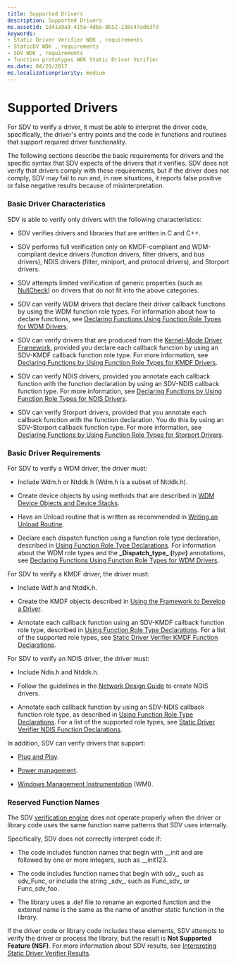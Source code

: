 ```yaml
---
title: Supported Drivers
description: Supported Drivers
ms.assetid: 1d41a9a9-415a-4dba-8b52-138c47ad63fd
keywords:
- Static Driver Verifier WDK , requirements
- StaticDV WDK , requirements
- SDV WDK , requirements
- function prototypes WDK Static Driver Verifier
ms.date: 04/20/2017
ms.localizationpriority: medium
---
```


# Supported Drivers


For SDV to verify a driver, it must be able to interpret the driver code, specifically, the driver's entry points and the code in functions and routines that support required driver functionality.

The following sections describe the basic requirements for drivers and the specific syntax that SDV expects of the drivers that it verifies. SDV does not verify that drivers comply with these requirements, but if the driver does not comply, SDV may fail to run and, in rare situations, it reports false positive or false negative results because of misinterpretation.

### <span id="basic_driver_characteristics"></span><span id="BASIC_DRIVER_CHARACTERISTICS"></span>Basic Driver Characteristics

SDV is able to verify only drivers with the following characteristics:

-   SDV verifies drivers and libraries that are written in C and C++.

-   SDV performs full verification only on KMDF-compliant and WDM-compliant device drivers (function drivers, filter drivers, and bus drivers), NDIS drivers (filter, miniport, and protocol drivers), and Storport drivers.

-   SDV attempts limited verification of generic properties (such as [NullCheck](nullcheckw.md)) on drivers that do not fit into the above categories.

-   SDV can verify WDM drivers that declare their driver callback functions by using the WDM function role types. For information about how to declare functions, see [Declaring Functions Using Function Role Types for WDM Drivers](declaring-functions-using-function-role-types-for-wdm-drivers.md).

-   SDV can verify drivers that are produced from the [Kernel-Mode Driver Framework](../wdf/index.md), provided you declare each callback function by using an SDV-KMDF callback function role type. For more information, see [Declaring Functions by Using Function Role Types for KMDF Drivers](static-driver-verifier-kmdf-function-declarations.md).

-   SDV can verify NDIS drivers, provided you annotate each callback function with the function declaration by using an SDV-NDIS callback function type. For more information, see [Declaring Functions by Using Function Role Types for NDIS Drivers](static-driver-verifier-ndis-function-declarations.md).

-   SDV can verify Storport drivers, provided that you annotate each callback function with the function declaration. You do this by using an SDV-Storport callback function type. For more information, see [Declaring Functions by Using Function Role Types for Storport Drivers](declaring-functions-by-using-function-role-types-for-storport-drivers.md).

### <span id="basic_driver_requirements"></span><span id="BASIC_DRIVER_REQUIREMENTS"></span>Basic Driver Requirements

For SDV to verify a WDM driver, the driver must:

- Include Wdm.h or Ntddk.h (Wdm.h is a subset of Ntddk.h).

- Create device objects by using methods that are described in [WDM Device Objects and Device Stacks](https://docs.microsoft.com/windows-hardware/drivers/kernel/wdm-device-objects-and-device-stacks).

- Have an Unload routine that is written as recommended in [Writing an Unload Routine](../kernel/writing-an-unload-routine.md).

- Declare each dispatch function using a function role type declaration, described in [Using Function Role Type Declarations](using-function-role-type-declarations.md). For information about the WDM role types and the **\_Dispatch\_type\_ (**<em>type</em>**)** annotations, see [Declaring Functions Using Function Role Types for WDM Drivers](declaring-functions-using-function-role-types-for-wdm-drivers.md).

For SDV to verify a KMDF driver, the driver must:

-   Include Wdf.h and Ntddk.h.

-   Create the KMDF objects described in [Using the Framework to Develop a Driver](../wdf/using-the-framework-to-develop-a-driver.md).

-   Annotate each callback function using an SDV-KMDF callback function role type, described in [Using Function Role Type Declarations](using-function-role-type-declarations.md). For a list of the supported role types, see [Static Driver Verifier KMDF Function Declarations](static-driver-verifier-kmdf-function-declarations.md).

For SDV to verify an NDIS driver, the driver must:

-   Include Ndis.h and Ntddk.h.

-   Follow the guidelines in the [Network Design Guide](../network/index.md) to create NDIS drivers.

-   Annotate each callback function by using an SDV-NDIS callback function role type, as described in [Using Function Role Type Declarations](using-function-role-type-declarations.md). For a list of the supported role types, see [Static Driver Verifier NDIS Function Declarations](static-driver-verifier-ndis-function-declarations.md).

In addition, SDV can verify drivers that support:

-   [Plug and Play](https://docs.microsoft.com/windows-hardware/drivers/kernel/implementing-plug-and-play).

-   [Power management](../kernel/introduction-to-power-management.md).

-   [Windows Management Instrumentation](../kernel/implementing-wmi.md) (WMI).

### <span id="reserved_function_names"></span><span id="RESERVED_FUNCTION_NAMES"></span>Reserved Function Names

The SDV [verification engine](verification-engine.md) does not operate properly when the driver or library code uses the same function name patterns that SDV uses internally.

Specifically, SDV does not correctly interpret code if:

-   The code includes function names that begin with \_\_init and are followed by one or more integers, such as \_\_init123.

-   The code includes function names that begin with sdv\_, such as sdv\_Func, or include the string \_sdv\_, such as Func\_sdv\_ or Func\_sdv\_foo.

-   The library uses a .def file to rename an exported function and the external name is the same as the name of another static function in the library.

If the driver code or library code includes these elements, SDV attempts to verify the driver or process the library, but the result is **Not Supported Feature (NSF)**. For more information about SDV results, see [Interpreting Static Driver Verifier Results](interpreting-static-driver-verifier-results.md).

 

